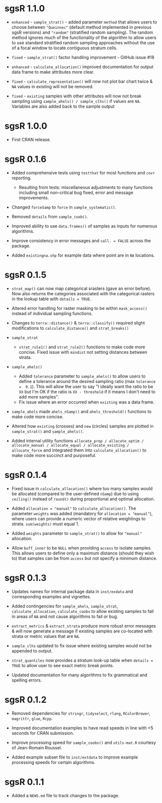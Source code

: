 # sgsR 1.1.0

* `enhanced` - `sample_strat()` - added parameter `method` that allows users to choose between `"Queinnec"` (default method implemented in previous sgsR versions) and `"random"` (stratified random sampling). The random method ignores much of the functionality of the algorithm to allow users to use standard stratified random sampling approaches without the use of a focal window to locate contiguous stratum cells.

* `fixed` - `sample_strat()` factor handling improvement - GitHub issue #18

* `enhanced` -  `calculate_allocation()` improved documentation for output data frame to make attributes more clear.

* `fixed` - `calculate_representation()` will now not plot bar chart twice & `NA` values in existing will not be removed.

* `fixed` - `existing` samples with other attributes will now not break sampling using `sample_ahels() / sample_clhs()` if values are `NA`. Variables are also added back to the sample output

# sgsR 1.0.0

* First CRAN release.

# sgsR 0.1.6

* Added comprehensive tests using `testthat` for most functions and `covr` reporting.

  - Resulting from tests: miscellaneous adjustments to many functions including small non-critical bug fixed, error and message improvements.
  
* Changed `forceSamp` to `force` in `sample_systematic()`.

* Removed `details` from `sample_coob()`.

* Improved ability to use `data.frames()` of samples as inputs for numerous algorithms.

* Improve consistency in error messages and `call. = FALSE` across the package.

* Added `existingna.shp` for example data where point are in `NA` locations.

# sgsR 0.1.5

* `strat_map()` can now map categorical srasters (gave an error before). Now also returns the categories associated with the categorical rasters in the lookup table with `details = TRUE`.

* Altered error handling for raster masking to be within `mask_access()` instead of individual sampling functions.

* Changes to `terra::distance()` & `terra::classify()` required slight modifications to `calculate_distance()` and `strat_breaks()`

* `sample_strat`
  - `strat_rule1()` and `strat_rule2()` functions to make code more concise. Fixed issue with `mindist` not setting distances between strata.

* `sample_ahels()`
  - Added `tolerance` parameter to `sample_ahels()` to allow users to define a tolerance around the desired sampling ratio (max `tolerance =  0.1`). This will allow the user to say "I ideally want the ratio to be `XX` but I'm OK if the ratio is `XX - threshold` if it means I don't need to add more samples".
  - Fix issue where an error occurred when `existing` was a data frame. 
  
* `sample_ahels` made `ahels_nSamp()` and `ahels_threshold()` functions to make code more concise.

* Altered how `existing` (crosses) and `new` (circles) samples are plotted in `sample_strat()` and `sample_ahels()`.

* Added internal utility functions `allocate_prop / allocate_optim / allocate_manual / allocate_equal / allocate_existing / allocate_force` and integrated them into `calculate_allocation()` to make code more succinct and purposeful.

# sgsR 0.1.4

* Fixed issue in `calculate_allocation()` where too many samples would be allocated (compared to the user-defined `nSamp`) due to using `ceiling()` instead of `round()` during proportional and optimal allocation.

* Added `allocation = "manual"` to `calculate_allocation()`. The parameter `weights` was added (mandatory for `allocation = "manual"`), where users can provide a numeric vector of relative weightings to strata. `sum(weights)` must equal 1.

* Added `weights` parameter to `sample_strat()` to allow for `"manual"` allocation.

* Allow `buff_inner` to be `NULL` when providing `access` to isolate samples. This allows users to define only a maximum distance (should they wish to) that samples can be from `access` but not specify a minimum distance.

# sgsR 0.1.3

* Updates names for internal package data in `inst/exdata` and corresponding examples and vignettes.

* Added contingencies for `sample_ahels`, `sample_strat`, `calculate_allocation`, `calculate_coobs` to
allow existing samples to fall in areas of `NA` and not cause algorithms to fail or bug.

* `extract_metrics` & `extract_strata` produce more robust error messages & will now generate a message if 
existing samples are co-located with strata or metric values that are `NA`.

* `sample_clhs` updated to fix issue where existing samples would not be appended to output.

* `strat_quantiles` now provides a stratum look-up table when `details = TRUE` to allow user to see exact metric break
points.

* Updated documentation for many algorithms to fix grammatical and spelling errors.

# sgsR 0.1.2

* Removed dependencies for `stringr`, `tidyselect`, `rlang`, `RColorBrewer`, `magrittr`, `glue`, `Rcpp`.

* Improved documentation examples to have read speeds in line with <5 seconds for CRAN submission.

* Improve processing speed for `sample_coobs()` and `utils-mat.R` courtesy of Jean-Romain Roussel.

* Added example subset file to `inst/extdata` to improve example processing speeds for certain algorithms.

# sgsR 0.1.1

* Added a `NEWS.md` file to track changes to the package.
